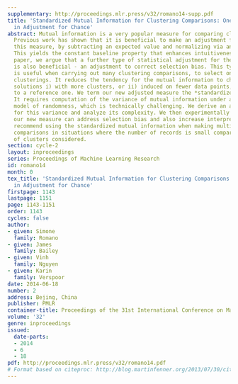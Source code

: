```yaml
---
supplementary: http://proceedings.mlr.press/v32/romano14-supp.pdf
title: 'Standardized Mutual Information for Clustering Comparisons: One Step Further
  in Adjustment for Chance'
abstract: Mutual information is a very popular measure for comparing clusterings.
  Previous work has shown that it is beneficial to make an adjustment for chance to
  this measure, by subtracting an expected value and normalizing via an upper bound.
  This yields the constant baseline property that enhances intuitiveness. In this
  paper, we argue that a further type of statistical adjustment for the mutual information
  is also beneficial - an adjustment to correct selection bias. This type of adjustment
  is useful when carrying out many clustering comparisons, to select one or more preferred
  clusterings. It reduces the tendency for the mutual information to choose clustering
  solutions i) with more clusters, or ii) induced on fewer data points, when compared
  to a reference one. We term our new adjusted measure the *standardized mutual information*.
  It requires computation of the variance of mutual information under a hypergeometric
  model of randomness, which is technically challenging. We derive an analytical formula
  for this variance and analyze its complexity. We then experimentally assess how
  our new measure can address selection bias and also increase interpretability. We
  recommend using the standardized mutual information when making multiple clustering
  comparisons in situations where the number of records is small compared to the number
  of clusters considered.
section: cycle-2
layout: inproceedings
series: Proceedings of Machine Learning Research
id: romano14
month: 0
tex_title: 'Standardized Mutual Information for Clustering Comparisons: One Step Further
  in Adjustment for Chance'
firstpage: 1143
lastpage: 1151
page: 1143-1151
order: 1143
cycles: false
author:
- given: Simone
  family: Romano
- given: James
  family: Bailey
- given: Vinh
  family: Nguyen
- given: Karin
  family: Verspoor
date: 2014-06-18
number: 2
address: Bejing, China
publisher: PMLR
container-title: Proceedings of the 31st International Conference on Machine Learning
volume: '32'
genre: inproceedings
issued:
  date-parts:
  - 2014
  - 6
  - 18
pdf: http://proceedings.mlr.press/v32/romano14.pdf
# Format based on citeproc: http://blog.martinfenner.org/2013/07/30/citeproc-yaml-for-bibliographies/
---
```

